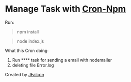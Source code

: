 # Manage Task with [Cron-Npm](https://github.com/kelektiv/node-cron)

Run:
> npm install


> node index.js

What this Cron doing:
1. Run **** task for sending a email with nodemailer
1. deleting file Error.log

Created by [JFalcon](https://jfalcon.net)

